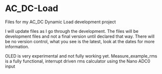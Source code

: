 # AC_DC-Load
Files for my AC_DC Dynamic Load development project

I will update files as I go through the development.
The files will be development files and not a final version until declared that way.
There will be no version control, what you see is the latest, look at the dates for more information.

OLED is very experimental and not fully working yet.
Measure_example_rms is a fully functional, interrupt driven rms calculator using the Nano ADC0 input
